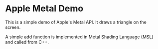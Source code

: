 # Apple Metal Demo

This is a simple demo of Apple's Metal API. It draws a triangle on the screen.

A simple add function is implemented in Metal Shading Language (MSL) and called from C++.

